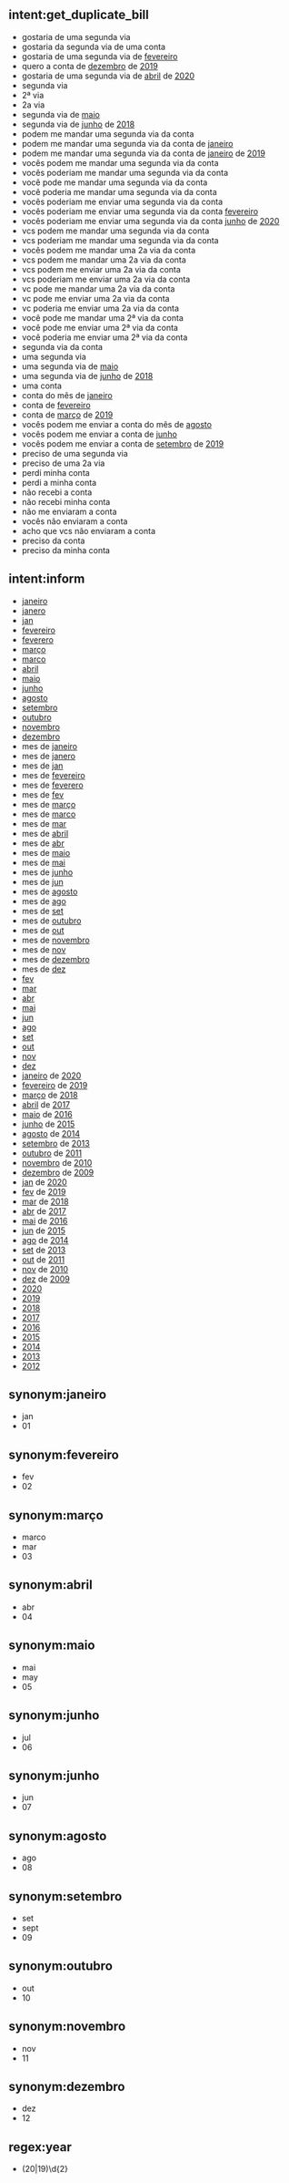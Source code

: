 ## intent:get_duplicate_bill
- gostaria de uma segunda via
- gostaria da segunda via de uma conta
- gostaria de uma segunda via de [fevereiro](month)
- quero a conta de [dezembro](month) de [2019](year)
- gostaria de uma segunda via de [abril](month) de [2020](year)
- segunda via
- 2ª via
- 2a via
- segunda via de [maio](month)
- segunda via de [junho](month) de [2018](year)
- podem me mandar uma segunda via da conta
- podem me mandar uma segunda via da conta de [janeiro](month)
- podem me mandar uma segunda via da conta de [janeiro](month) de [2019](year)
- vocês podem me mandar uma segunda via da conta
- vocês poderiam me mandar uma segunda via da conta
- você pode me mandar uma segunda via da conta
- você poderia me mandar uma segunda via da conta
- vocês poderiam me enviar uma segunda via da conta
- vocês poderiam me enviar uma segunda via da conta [fevereiro](month)
- vocês poderiam me enviar uma segunda via da conta [junho](month) de [2020](year)
- vcs podem me mandar uma segunda via da conta
- vcs poderiam me mandar uma segunda via da conta
- vocês podem me mandar uma 2a via da conta
- vcs podem me mandar uma 2a via da conta
- vcs podem me enviar uma 2a via da conta
- vcs poderiam me enviar uma 2a via da conta
- vc pode me mandar uma 2a via da conta
- vc pode me enviar uma 2a via da conta
- vc poderia me enviar uma 2a via da conta
- você pode me mandar uma 2ª via da conta
- você pode me enviar uma 2ª via da conta
- você poderia me enviar uma 2ª via da conta
- segunda via da conta
- uma segunda via
- uma segunda via de [maio](month)
- uma segunda via de [junho](month) de [2018](year)
- uma conta
- conta do mês de [janeiro](month)
- conta de [fevereiro](month)
- conta de [março](month) de [2019](year)
- vocês podem me enviar a conta do mês de [agosto](month)
- vocês podem me enviar a conta de [junho](month)
- vocês podem me enviar a conta de [setembro](month) de [2019](year)
- preciso de uma segunda via
- preciso de uma 2a via
- perdi minha conta
- perdi a minha conta
- não recebi a conta
- não recebi minha conta
- não me enviaram a conta
- vocês não enviaram a conta
- acho que vcs não enviaram a conta
- preciso da conta
- preciso da minha conta

## intent:inform
- [janeiro](month)
- [janero](month)
- [jan](month)
- [fevereiro](month)
- [feverero](month)
- [março](month)
- [marco](month)
- [abril](month)
- [maio](month)
- [junho](month)
- [agosto](month)
- [setembro](month)
- [outubro](month)
- [novembro](month)
- [dezembro](month)
- mes de [janeiro](month)
- mes de [janero](month)
- mes de [jan](month)
- mes de [fevereiro](month)
- mes de [feverero](month)
- mes de [fev](month)
- mes de [março](month)
- mes de [marco](month)
- mes de [mar](month)
- mes de [abril](month)
- mes de [abr](month)
- mes de [maio](month)
- mes de [mai](month)
- mes de [junho](month)
- mes de [jun](month)
- mes de [agosto](month)
- mes de [ago](month)
- mes de [set](month)
- mes de [outubro](month)
- mes de [out](month)
- mes de [novembro](month)
- mes de [nov](month)
- mes de [dezembro](month)
- mes de [dez](month)
- [fev](month)
- [mar](month)
- [abr](month)
- [mai](month)
- [jun](month)
- [ago](month)
- [set](month)
- [out](month)
- [nov](month)
- [dez](month)
- [janeiro](month) de [2020](year)
- [fevereiro](month) de [2019](year)
- [março](month) de [2018](year)
- [abril](month) de [2017](year)
- [maio](month) de [2016](year)
- [junho](month) de [2015](year)
- [agosto](month) de [2014](year)
- [setembro](month) de [2013](year)
- [outubro](month) de [2011](year)
- [novembro](month) de [2010](year)
- [dezembro](month) de [2009](year)
- [jan](month) de [2020](year)
- [fev](month) de [2019](year)
- [mar](month) de [2018](year)
- [abr](month) de [2017](year)
- [mai](month) de [2016](year)
- [jun](month) de [2015](year)
- [ago](month) de [2014](year)
- [set](month) de [2013](year)
- [out](month) de [2011](year)
- [nov](month) de [2010](year)
- [dez](month) de [2009](year)
- [2020](year)
- [2019](year)
- [2018](year)
- [2017](year)
- [2016](year)
- [2015](year)
- [2014](year)
- [2013](year)
- [2012](year)


## synonym:janeiro
- jan
- 01

## synonym:fevereiro
- fev
- 02

## synonym:março
- marco
- mar
- 03

## synonym:abril
- abr
- 04

## synonym:maio
- mai
- may
- 05

## synonym:junho
- jul
- 06

## synonym:junho
- jun
- 07

## synonym:agosto
- ago
- 08

## synonym:setembro
- set
- sept
- 09

## synonym:outubro
- out
- 10

## synonym:novembro
- nov
- 11

## synonym:dezembro
- dez
- 12

## regex:year
- (20|19)\d{2}
